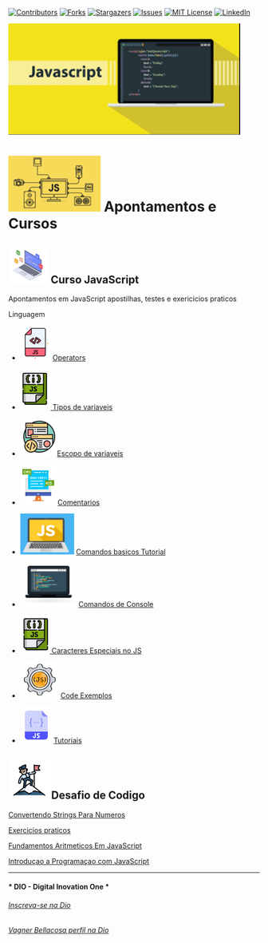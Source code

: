 <!-- PROJECT SHIELDS -->

[![Contributors][contributors-shield]][contributors-url]
[![Forks][forks-shield]][forks-url]
[![Stargazers][stars-shield]][stars-url]
[![Issues][issues-shield]][issues-url]
[![MIT License][license-shield]][license-url]
[![LinkedIn][linkedin-shield]][linkedin-url]

<!-- PROJECT LOGO -->
![Curso de JavaScript](Image/capa.png "JavaScript")



# ![image-20211116170951590](Image/image-20211116170951590.png) Apontamentos e Cursos

##  ![image-20211116172122783](Image/image-20211116172122783.png) Curso JavaScript

Apontamentos em JavaScript apostilhas, testes e exericicios praticos

Linguagem

-  ![image-20211116172219797](Image/image-20211116172219797.png) [Operators](Workspace/Operartors.Md)

- [ ![image-20211116172304900](Image/image-20211116172304900.png) Tipos de variaveis](Workspace/JavaScript_TiposVariaveis.md)

-  ![image-20211116172344576](Image/image-20211116172344576.png)[Escopo de variaveis](Workspace/JavaScript_Escopo.md)

-  ![image-20211116172444664](Image/image-20211116172444664.png)[Comentarios](Workspace/JavaScript_Comentarios.md)

- ![image-20211116172539523](Image/image-20211116172539523.png) [Comandos basicos Tutorial](Workspace/ComandosBasicosTutorial)

- ![image-20211116172604194](Image/image-20211116172604194.png) [Comandos de Console](Workspace/Console)

- [![image-20211116172637913](Image/image-20211116172637913.png) Caracteres Especiais no JS](Workspace/CaracteresEspeciaisNoJavaScript.Md)

- ![image-20211116172733358](Image/image-20211116172733358.png) [Code Exemplos](../js)

- ![image-20211116172809385](Image/image-20211116172809385.png) [Tutoriais](Workspace/Tutoriais)

##  ![image-20211116175059904](Image/image-20211116175059904.png)Desafio de Codigo

  [Convertendo Strings Para Numeros](Workspace/ConvertendoStringsParaNumeros)

  [Exercicios praticos](Workspace/ExerciciosPraticos)

  [Fundamentos Aritmeticos Em JavaScript](Workspace/FundamentosAritm%C3%A9ticosEmJavaScript)

  [Introduçao a Programaçao com JavaScript](Workspace/Introdu%C3%A7%C3%A3o%20a%20Programa%C3%A7%C3%A3o%20com%20JavaScript)

  

---

#### * DIO - Digital Inovation One *
######  [Inscreva-se na Dio](https://digitalinnovation.one/sign-up?ref=R5J3ZLTIFS)  

######  [Vagner Bellacosa perfil na Dio](https://web.digitalinnovation.one/users/vagnerbellacosa?tab=achievements)  

<!-- MARKDOWN LINKS & IMAGES -->
<!-- https://www.markdownguide.org/basic-syntax/#reference-style-links -->
[contributors-shield]: https://img.shields.io/github/contributors/VagnerBellacosa/Curso_JavaScript.svg?style=for-the-badge
[contributors-url]: https://github.com/VagnerBellacosa/Curso_JavaScript/graphs/contributors
[forks-shield]: https://img.shields.io/github/forks/VagnerBellacosa/Curso_JavaScript.svg?style=for-the-badge
[forks-url]: https://github.com/VagnerBellacosa/Curso_JavaScript/network/members
[stars-shield]: https://img.shields.io/github/stars/VagnerBellacosa/Curso_JavaScript.svg?style=for-the-badge
[stars-url]: https://github.com/VagnerBellacosa/Curso_JavaScript/stargazers
[issues-shield]: https://img.shields.io/github/issues/VagnerBellacosa/Curso_JavaScript.svg?style=for-the-badge
[issues-url]: https://github.com/VagnerBellacosa/Curso_JavaScript/issues
[license-shield]: https://img.shields.io/github/license/VagnerBellacosa/Curso_JavaScript.svg?style=for-the-badge
[license-url]: https://github.com/VagnerBellacosa/Curso_JavaScript/blob/master/LICENSE.txt
[linkedin-shield]: https://img.shields.io/badge/-LinkedIn-black.svg?style=for-the-badge&logo=linkedin&colorB=555
[linkedin-url]: https://www.linkedin.com/in/VagnerBellacosa/
[product-screenshot]: Image/capa.png


